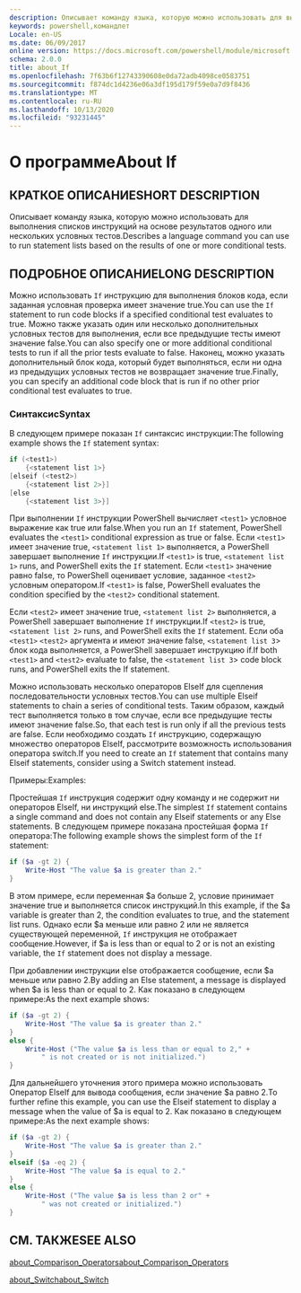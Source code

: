 ```yaml
---
description: Описывает команду языка, которую можно использовать для выполнения списков инструкций на основе результатов одного или нескольких условных тестов.
keywords: powershell,командлет
Locale: en-US
ms.date: 06/09/2017
online version: https://docs.microsoft.com/powershell/module/microsoft.powershell.core/about/about_if?view=powershell-6&WT.mc_id=ps-gethelp
schema: 2.0.0
title: about_If
ms.openlocfilehash: 7f63b6f12743390608e0da72adb4098ce0583751
ms.sourcegitcommit: f874dc1d4236e06a3df195d179f59e0a7d9f8436
ms.translationtype: MT
ms.contentlocale: ru-RU
ms.lasthandoff: 10/13/2020
ms.locfileid: "93231445"
---
```

# <a name="about-if"></a><span data-ttu-id="f9759-104">О программе</span><span class="sxs-lookup"><span data-stu-id="f9759-104">About If</span></span>

## <a name="short-description"></a><span data-ttu-id="f9759-105">КРАТКОЕ ОПИСАНИЕ</span><span class="sxs-lookup"><span data-stu-id="f9759-105">SHORT DESCRIPTION</span></span>
<span data-ttu-id="f9759-106">Описывает команду языка, которую можно использовать для выполнения списков инструкций на основе результатов одного или нескольких условных тестов.</span><span class="sxs-lookup"><span data-stu-id="f9759-106">Describes a language command you can use to run statement lists based on the results of one or more conditional tests.</span></span>

## <a name="long-description"></a><span data-ttu-id="f9759-107">ПОДРОБНОЕ ОПИСАНИЕ</span><span class="sxs-lookup"><span data-stu-id="f9759-107">LONG DESCRIPTION</span></span>

<span data-ttu-id="f9759-108">Можно использовать `If` инструкцию для выполнения блоков кода, если заданная условная проверка имеет значение true.</span><span class="sxs-lookup"><span data-stu-id="f9759-108">You can use the `If` statement to run code blocks if a specified conditional test evaluates to true.</span></span> <span data-ttu-id="f9759-109">Можно также указать один или несколько дополнительных условных тестов для выполнения, если все предыдущие тесты имеют значение false.</span><span class="sxs-lookup"><span data-stu-id="f9759-109">You can also specify one or more additional conditional tests to run if all the prior tests evaluate to false.</span></span> <span data-ttu-id="f9759-110">Наконец, можно указать дополнительный блок кода, который будет выполняться, если ни одна из предыдущих условных тестов не возвращает значение true.</span><span class="sxs-lookup"><span data-stu-id="f9759-110">Finally, you can specify an additional code block that is run if no other prior conditional test evaluates to true.</span></span>

### <a name="syntax"></a><span data-ttu-id="f9759-111">Синтаксис</span><span class="sxs-lookup"><span data-stu-id="f9759-111">Syntax</span></span>

<span data-ttu-id="f9759-112">В следующем примере показан `If` синтаксис инструкции:</span><span class="sxs-lookup"><span data-stu-id="f9759-112">The following example shows the `If` statement syntax:</span></span>

```powershell
if (<test1>)
    {<statement list 1>}
[elseif (<test2>)
    {<statement list 2>}]
[else
    {<statement list 3>}]
```

<span data-ttu-id="f9759-113">При выполнении `If` инструкции PowerShell вычисляет `<test1>` условное выражение как true или false.</span><span class="sxs-lookup"><span data-stu-id="f9759-113">When you run an `If` statement, PowerShell evaluates the `<test1>` conditional expression as true or false.</span></span> <span data-ttu-id="f9759-114">Если `<test1>` имеет значение true, `<statement list 1>` выполняется, а PowerShell завершает выполнение `If` инструкции.</span><span class="sxs-lookup"><span data-stu-id="f9759-114">If `<test1>` is true, `<statement list 1>` runs, and PowerShell exits the `If` statement.</span></span> <span data-ttu-id="f9759-115">Если `<test1>` значение равно false, то PowerShell оценивает условие, заданное `<test2>` условным оператором.</span><span class="sxs-lookup"><span data-stu-id="f9759-115">If `<test1>` is false, PowerShell evaluates the condition specified by the `<test2>` conditional statement.</span></span>

<span data-ttu-id="f9759-116">Если `<test2>` имеет значение true, `<statement list 2>` выполняется, а PowerShell завершает выполнение `If` инструкции.</span><span class="sxs-lookup"><span data-stu-id="f9759-116">If `<test2>` is true, `<statement list 2>` runs, and PowerShell exits the `If` statement.</span></span> <span data-ttu-id="f9759-117">Если оба `<test1>` `<test2>` аргумента и имеют значение false, `<statement list 3`> блок кода выполняется, а PowerShell завершает инструкцию if.</span><span class="sxs-lookup"><span data-stu-id="f9759-117">If both `<test1>` and `<test2>` evaluate to false, the `<statement list 3`> code block runs, and PowerShell exits the If statement.</span></span>

<span data-ttu-id="f9759-118">Можно использовать несколько операторов ElseIf для сцепления последовательности условных тестов.</span><span class="sxs-lookup"><span data-stu-id="f9759-118">You can use multiple Elseif statements to chain a series of conditional tests.</span></span> <span data-ttu-id="f9759-119">Таким образом, каждый тест выполняется только в том случае, если все предыдущие тесты имеют значение false.</span><span class="sxs-lookup"><span data-stu-id="f9759-119">So, that each test is run only if all the previous tests are false.</span></span>
<span data-ttu-id="f9759-120">Если необходимо создать `If` инструкцию, содержащую множество операторов ElseIf, рассмотрите возможность использования оператора switch.</span><span class="sxs-lookup"><span data-stu-id="f9759-120">If you need to create an `If` statement that contains many Elseif statements, consider using a Switch statement instead.</span></span>

<span data-ttu-id="f9759-121">Примеры:</span><span class="sxs-lookup"><span data-stu-id="f9759-121">Examples:</span></span>

<span data-ttu-id="f9759-122">Простейшая `If` инструкция содержит одну команду и не содержит ни операторов ElseIf, ни инструкций else.</span><span class="sxs-lookup"><span data-stu-id="f9759-122">The simplest `If` statement contains a single command and does not contain any Elseif statements or any Else statements.</span></span> <span data-ttu-id="f9759-123">В следующем примере показана простейшая форма `If` оператора:</span><span class="sxs-lookup"><span data-stu-id="f9759-123">The following example shows the simplest form of the `If` statement:</span></span>

```powershell
if ($a -gt 2) {
    Write-Host "The value $a is greater than 2."
}
```

<span data-ttu-id="f9759-124">В этом примере, если переменная $a больше 2, условие принимает значение true и выполняется список инструкций.</span><span class="sxs-lookup"><span data-stu-id="f9759-124">In this example, if the $a variable is greater than 2, the condition evaluates to true, and the statement list runs.</span></span> <span data-ttu-id="f9759-125">Однако если $a меньше или равно 2 или не является существующей переменной, `If` инструкция не отображает сообщение.</span><span class="sxs-lookup"><span data-stu-id="f9759-125">However, if $a is less than or equal to 2 or is not an existing variable, the `If` statement does not display a message.</span></span>

<span data-ttu-id="f9759-126">При добавлении инструкции else отображается сообщение, если $a меньше или равно 2.</span><span class="sxs-lookup"><span data-stu-id="f9759-126">By adding an Else statement, a message is displayed when $a is less than or equal to 2.</span></span> <span data-ttu-id="f9759-127">Как показано в следующем примере:</span><span class="sxs-lookup"><span data-stu-id="f9759-127">As the next example shows:</span></span>

```powershell
if ($a -gt 2) {
    Write-Host "The value $a is greater than 2."
}
else {
    Write-Host ("The value $a is less than or equal to 2," +
        " is not created or is not initialized.")
}
```

<span data-ttu-id="f9759-128">Для дальнейшего уточнения этого примера можно использовать Оператор ElseIf для вывода сообщения, если значение $a равно 2.</span><span class="sxs-lookup"><span data-stu-id="f9759-128">To further refine this example, you can use the Elseif statement to display a message when the value of $a is equal to 2.</span></span> <span data-ttu-id="f9759-129">Как показано в следующем примере:</span><span class="sxs-lookup"><span data-stu-id="f9759-129">As the next example shows:</span></span>

```powershell
if ($a -gt 2) {
    Write-Host "The value $a is greater than 2."
}
elseif ($a -eq 2) {
    Write-Host "The value $a is equal to 2."
}
else {
    Write-Host ("The value $a is less than 2 or" +
        " was not created or initialized.")
}
```

## <a name="see-also"></a><span data-ttu-id="f9759-130">СМ. ТАКЖЕ</span><span class="sxs-lookup"><span data-stu-id="f9759-130">SEE ALSO</span></span>

[<span data-ttu-id="f9759-131">about_Comparison_Operators</span><span class="sxs-lookup"><span data-stu-id="f9759-131">about_Comparison_Operators</span></span>](about_Comparison_Operators.md)

[<span data-ttu-id="f9759-132">about_Switch</span><span class="sxs-lookup"><span data-stu-id="f9759-132">about_Switch</span></span>](about_Switch.md)
